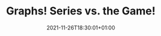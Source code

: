 ---
title: "Graphs! Series vs. the Game!"
date: 2021-11-26T18:30:01+01:00
draft: true
description: 
    "This is the home page to reveal the most awesome networks and stats about South Park!"
# description
description: "This is meta description"
---